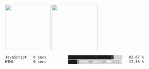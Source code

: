 <img src="https://github-readme-stats.vercel.app/api?username=Dream4ever&count_private=true&show_icons=true&theme=tokyonight" height="150" /> <img src="https://github-readme-stats.vercel.app/api/top-langs/?username=Dream4ever&count_private=true&show_icons=true&theme=tokyonight&langs_count=5&layout=compact" height="150" />

<!--START_SECTION:waka-->

```txt
JavaScript   0 secs          ████████████████████▓░░░░   82.67 %
HTML         0 secs          ████▒░░░░░░░░░░░░░░░░░░░░   17.33 %
```

<!--END_SECTION:waka-->
